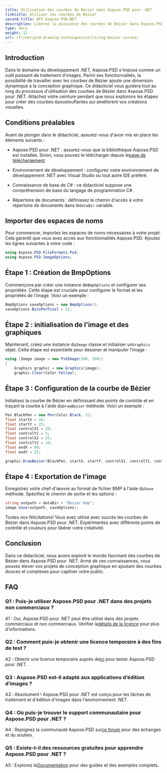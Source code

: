 ```yaml
---
title: Utilisation des courbes de Bézier dans Aspose.PSD pour .NET
linktitle: Utiliser les courbes de Bézier
second_title: API Aspose.PSD.NET
description: Libérez la puissance des courbes de Bézier dans Aspose.PSD pour .NET ! Apprenez étape par étape avec ce tutoriel. Élevez votre jeu de conception graphique dès aujourd'hui.
type: docs
weight: 12
url: /fr/net/psd-drawing-techniques/utilizing-bezier-curves/
---
```

## Introduction

Dans le domaine du développement .NET, Aspose.PSD s'impose comme un outil puissant de traitement d'images. Parmi ses fonctionnalités, la possibilité de travailler avec les courbes de Bézier ajoute une dimension dynamique à la conception graphique. Ce didacticiel vous guidera tout au long du processus d'utilisation des courbes de Bézier dans Aspose.PSD pour .NET. Attachez votre ceinture pendant que nous explorons les étapes pour créer des courbes époustouflantes qui améliorent vos créations visuelles.

## Conditions préalables

Avant de plonger dans le didacticiel, assurez-vous d'avoir mis en place les éléments suivants :

-  Aspose.PSD pour .NET : assurez-vous que la bibliothèque Aspose.PSD est installée. Sinon, vous pouvez le télécharger depuis le[page de téléchargement](https://releases.aspose.com/psd/net/).

- Environnement de développement : configurez votre environnement de développement .NET avec Visual Studio ou tout autre IDE préféré.

- Connaissance de base de C# : ce didacticiel suppose une compréhension de base du langage de programmation C#.

-  Répertoire de documents : définissez le chemin d'accès à votre répertoire de documents dans le`dataDir` variable.

## Importer des espaces de noms

Pour commencer, importez les espaces de noms nécessaires à votre projet. Cela garantit que vous avez accès aux fonctionnalités Aspose.PSD. Ajoutez les lignes suivantes à votre code :

```csharp
using Aspose.PSD.FileFormats.Psd;
using Aspose.PSD.ImageOptions;
```

## Étape 1 : Création de BmpOptions

 Commençons par créer une instance de`BmpOptions` et configurer ses propriétés. Cette étape est cruciale pour configurer le format et les propriétés de l'image. Voici un exemple :

```csharp
BmpOptions saveOptions = new BmpOptions();
saveOptions.BitsPerPixel = 32;
```

## Étape 2 : initialisation de l'image et des graphiques

 Maintenant, créez une instance du`Image` classe et initialiser un`Graphics` objet. Cette étape est essentielle pour dessiner et manipuler l’image :

```csharp
using (Image image = new PsdImage(100, 100))
{
    Graphics graphic = new Graphics(image);
    graphic.Clear(Color.Yellow);
```

## Étape 3 : Configuration de la courbe de Bézier

 Initialisez la courbe de Bézier en définissant des points de contrôle et en traçant la courbe à l'aide du`DrawBezier` méthode. Voici un exemple :

```csharp
Pen BlackPen = new Pen(Color.Black, 3);
float startX = 10;
float startY = 25;
float controlX1 = 20;
float controlY1 = 5;
float controlX2 = 55;
float controlY2 = 10;
float endX = 90;
float endY = 25;

graphic.DrawBezier(BlackPen, startX, startY, controlX1, controlY1, controlX2, controlY2, endX, endY);
```

## Étape 4 : Exportation de l'image

 Enregistrez votre chef-d'œuvre au format de fichier BMP à l'aide du`Save` méthode. Spécifiez le chemin de sortie et les options :

```csharp
string outpath = dataDir + "Bezier.bmp";
image.Save(outpath, saveOptions);
```

Toutes nos félicitations! Vous avez utilisé avec succès les courbes de Bézier dans Aspose.PSD pour .NET. Expérimentez avec différents points de contrôle et couleurs pour libérer votre créativité.

## Conclusion

Dans ce didacticiel, nous avons exploré le monde fascinant des courbes de Bézier dans Aspose.PSD pour .NET. Armé de ces connaissances, vous pouvez élever vos projets de conception graphique en ajoutant des courbes douces et complexes pour captiver votre public.

## FAQ

### Q1 : Puis-je utiliser Aspose.PSD pour .NET dans des projets non commerciaux ?

 A1 : Oui, Aspose.PSD pour .NET peut être utilisé dans des projets commerciaux et non commerciaux. Vérifier la[détails de la licence](https://purchase.aspose.com/buy) pour plus d'informations.

### Q2 : Comment puis-je obtenir une licence temporaire à des fins de test ?

 A2 : Obtenir une licence temporaire auprès de[ici](https://purchase.aspose.com/temporary-license/) pour tester Aspose.PSD pour .NET.

### Q3 : Aspose.PSD est-il adapté aux applications d’édition d’images ?

A3 : Absolument ! Aspose.PSD pour .NET est conçu pour les tâches de traitement et d'édition d'images dans l'environnement .NET.

### Q4 : Où puis-je trouver le support communautaire pour Aspose.PSD pour .NET ?

 A4 : Rejoignez la communauté Aspose.PSD sur[ce forum](https://forum.aspose.com/c/psd/34) pour des échanges et du soutien.

### Q5 : Existe-t-il des ressources gratuites pour apprendre Aspose.PSD pour .NET ?

 A5 : Explorez le[Documentation](https://reference.aspose.com/psd/net/) pour des guides et des exemples complets.